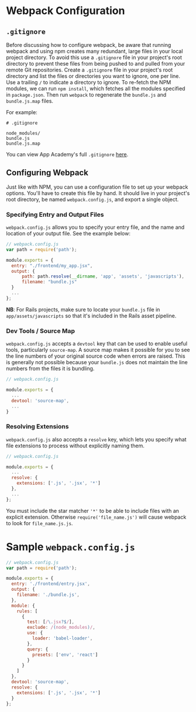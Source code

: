# Webpack Configuration

## `.gitignore`

Before discussing how to configure webpack, be aware that running webpack
and using npm creates many redundant, large files in your local project
directory. To avoid this use a `.gitignore` file in your project's root directory to
prevent these files from being pushed to and pulled from your remote Git
repositories. Create a `.gitignore` file in your project's root directory
and list the files or directories you want to ignore, one per line. Use a
trailing `/` to indicate a directory to ignore. To re-fetch the NPM modules,
we can run `npm install`, which fetches all the modules specified in `package.json`.
Then run `webpack` to regenerate the `bundle.js` and `bundle.js.map` files.

For example:

```
# .gitignore

node_modules/
bundle.js
bundle.js.map
```

You can view App Academy's full `.gitignore` [here][gitignore].

## Configuring Webpack

Just like with NPM, you can use a configuration file to set up your webpack
options. You'll have to create this file by hand. It should live in your
project's root directory, be named `webpack.config.js`, and export a single
object.

### Specifying Entry and Output Files

`webpack.config.js` allows you to specify your entry file, and the name and
location of your output file. See the example below:

```js
// webpack.config.js
var path = require('path');

module.exports = {
  entry: "./frontend/my_app.jsx",
  output: {
      path: path.resolve(__dirname, 'app', 'assets', 'javascripts'),
      filename: "bundle.js"
  }
  ...
};
```

**NB**: For Rails projects, make sure to locate your `bundle.js` file in
`app/assets/javascripts` so that it's included in the Rails asset
pipeline.

### Dev Tools / Source Map

`webpack.config.js` accepts a `devtool` key that can be used to enable useful
tools, particularly `source-map`. A source map makes it possible for you to see
the line numbers of your original source code when errors are raised. This is
generally not possible because your `bundle.js` does not maintain the line numbers
from the files it is bundling.

```js
// webpack.config.js

module.exports = {
  ...
  devtool: 'source-map',
  ...
}
```

### Resolving Extensions

`webpack.config.js` also accepts a `resolve` key, which lets you specify what
file extensions to process without explicitly naming them.

```js
// webpack.config.js

module.exports = {
  ...
  resolve: {
    extensions: ['.js', '.jsx', '*']
  },
  ...
};
```

You must include the star matcher `'*'` to be able to include files with an explicit extension.
Otherwise `require('file_name.js')` will cause webpack to look for `file_name.js.js`.

# Sample `webpack.config.js`

```js
// webpack.config.js
var path = require('path');

module.exports = {
  entry: './frontend/entry.jsx',
  output: {
    filename: './bundle.js',
  },
  module: {
    rules: [
      {
        test: [/\.jsx?$/],
        exclude: /(node_modules)/,
        use: {
          loader: 'babel-loader',
        },
        query: {
          presets: ['env', 'react']
        }
      }
    ]
  },
  devtool: 'source-map',
  resolve: {
    extensions: ['.js', '.jsx', '*']
  }
};
```

[gitignore]: https://github.com/appacademy/dotfiles/blob/master/dot/gitignore
